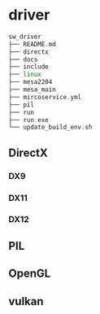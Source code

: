 
# driver

```cpp
sw_driver
├── README.md
├── directx
├── docs
├── include
├── linux
├── mesa2204
├── mesa_main
├── mircoservice.yml
├── pil
├── run
├── run.exe
└── update_build_env.sh
```

## DirectX

### DX9

### DX11

### DX12


## PIL

## OpenGL


## vulkan